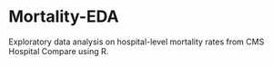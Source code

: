 # Mortality-EDA

Exploratory data analysis on hospital-level mortality rates from CMS Hospital Compare using R.